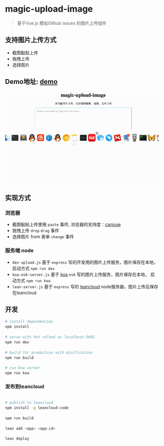 # magic-upload-image

> 基于Vue.js 模拟Github issues 的图片上传组件

## 支持图片上传方式
- 截图黏贴上传
- 拖拽上传
- 选择图片

## Demo地址: [demo](http://upload.leanapp.cn/) 

![demo](./demo.gif)


## 实现方式

### 浏览器
- 截图黏贴上传使用 `paste` 事件, 浏览器的支持度：[caniuse](http://caniuse.com/#search=paste)
- 拖拽上传 `drop` `drag` 事件
- 选择图片 from 表单 `change` 事件

### 服务端 node

- `dev-upload.js` 基于 `express` 写的开发用的图片上传服务，图片保存在本地，启动方式 `npm run dev`
- `koa-es6-server.js` 基于 [koa](http://koajs.com) `es6` 写的图片上传服务，图片保存在本地， 启动方式 `npm run koa`
- `lean-server.js` 基于 `express` 写的 [leancloud](https://leancloud.cn/) node服务器，图片上传后保存在leancloud



## 开发

``` bash
# install dependencies
npm install

# serve with hot reload at localhost:3002
npm run dev

# build for production with minification
npm run build

# run koa server
npm run koa
```

### 发布到leancloud

``` bash

# publish to leancloud
npm install -g leancloud-code

npm run build

lean add <app> <app-id>

lean deploy

```